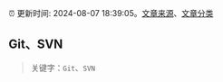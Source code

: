 :alarm_clock: 更新时间: 2024-08-07 18:39:05。[文章来源](/README.md)、[文章分类](/TAGS.md)

## Git、SVN


> 关键字：`Git`、`SVN`



